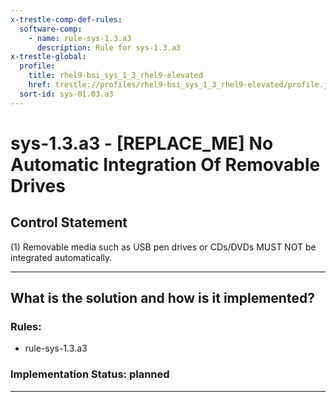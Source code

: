 ```yaml
---
x-trestle-comp-def-rules:
  software-comp:
    - name: rule-sys-1.3.a3
      description: Rule for sys-1.3.a3
x-trestle-global:
  profile:
    title: rhel9-bsi_sys_1_3_rhel9-elevated
    href: trestle://profiles/rhel9-bsi_sys_1_3_rhel9-elevated/profile.json
  sort-id: sys-01.03.a3
---
```


# sys-1.3.a3 - \[REPLACE_ME\] No Automatic Integration Of Removable Drives

## Control Statement

(1) Removable media such as USB pen drives or CDs/DVDs MUST NOT be integrated automatically.

______________________________________________________________________

## What is the solution and how is it implemented?

<!-- For implementation status enter one of: implemented, partial, planned, alternative, not-applicable -->

<!-- Note that the list of rules under ### Rules: is read-only and changes will not be captured after assembly to JSON -->

<!-- Add control implementation description here for control: sys-1.3.a3 -->

### Rules:

  - rule-sys-1.3.a3

### Implementation Status: planned

______________________________________________________________________
